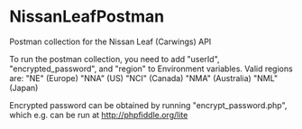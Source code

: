 # NissanLeafPostman
Postman collection for the Nissan Leaf (Carwings) API

To run the postman collection, you need to add "userId", "encrypted_password", and "region" to Environment variables.
Valid regions are:
"NE" (Europe)
"NNA" (US)
"NCI" (Canada)
"NMA" (Australia)
"NML" (Japan)

Encrypted password can be obtained by running "encrypt_password.php", which e.g. can be run at http://phpfiddle.org/lite

